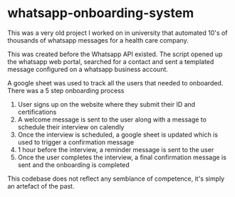 # whatsapp-onboarding-system

This was a very old project I worked on in university that automated 10's of thousands of whatsapp messages for a health care company.

This was created before the Whatsapp API existed. The script opened up the whatsapp web portal, searched for a contact and sent a templated message configured on a whatsapp business account.

A google sheet was used to track all the users that needed to onboarded. There was a 5 step onboarding process

1. User signs up on the website where they submit their ID and certifications
2. A welcome message is sent to the user along with a message to schedule their interview on calendly
3. Once the interview is scheduled, a google sheet is updated which is used to trigger a confirmation message
4. 1 hour before the interview, a reminder message is sent to the user
5. Once the user completes the interview, a final confirmation message is sent and the onboarding is completed

This codebase does not reflect any semblance of competence, it's simply an artefact of the past.
